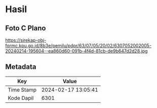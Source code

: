 # Hasil

## Foto C Plano

https://sirekap-obj-formc.kpu.go.id/8b3e/pemilu/pdpr/63/07/05/20/02/6307052002005-20240214-195604--ea860d60-091b-4f4d-81cb-de9b647d2d28.jpg


## Metadata

| Key        | Value               |
| ---------- | ------------------- |
| Time Stamp | 2024-02-17 13:05:41 |
| Kode Dapil | 6301                |



